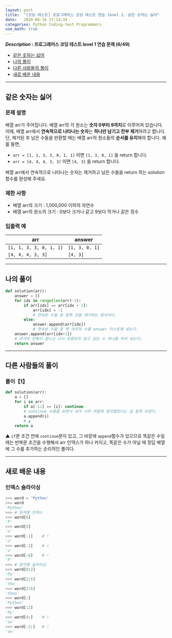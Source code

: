 ```yaml
---
layout: post
title:  "[코딩 테스트] 프로그래머스 코딩 테스트 연습 level 1. 같은 숫자는 싫어"
date:   2020-06-16 17:14:34 
categories: Python Coding-test Programmers
use_math: true
---
```


**_Description_ : 프로그래머스 코딩 테스트 level 1 연습 문제 (6/49)**

* [같은 숫자는 싫어](#problem-description)
* [나의 풀이](#my-solution)
* [다른 사람들의 풀이](#problem-solution)
* [새로 배운 내용](#deep)

***

## 같은 숫자는 싫어 <a id="problem-description"></a>

### 문제 설명
배열 arr가 주어집니다. 배열 arr의 각 원소는 **숫자 0부터 9까지**로 이루어져 있습니다. 이때, 배열 arr에서 **연속적으로 나타나는 숫자**는 **하나만 남기고 전부 제거**하려고 합니다. 단, 제거된 후 남은 수들을 반환할 때는 배열 arr의 원소들의 **순서를 유지**해야 합니다. 예를 들면,

-   `arr = [1, 1, 3, 3, 0, 1, 1]` 이면 `[1, 3, 0, 1]` 을 return 합니다.
-   `arr = [4, 4, 4, 3, 3]` 이면 `[4, 3]` 을 return 합니다.

배열 arr에서 연속적으로 나타나는 숫자는 제거하고 남은 수들을 return 하는 solution 함수를 완성해 주세요.

### 제한 사항
-   배열 arr의 크기 : 1,000,000 이하의 자연수
-   배열 arr의 원소의 크기 : 0보다 크거나 같고 9보다 작거나 같은 정수

### 입출력 예

| arr | answer |
| --- | ------ |
| `[1, 1, 3, 3, 0, 1, 1]` | `[1, 3, 0, 1]` |
| `[4, 4, 4, 3, 3]` | `[4, 3]` |

***
## 나의 풀이 <a id="my-solution"></a>

```python
def solution(arr):
	answer = []
	for idx in range(len(arr)-1):
		if arr[idx] == arr[idx + 1]:
			arr[idx] = -1
			# 연속된 수들 중 앞쪽 것을 제거하는 방식이다.
		else:
			answer.append(arr[idx])
			# 연속된 수들 중 맨 마지막 수를 answer 리스트에 넣는다.
	answer.append(arr[idx+1])
	# 마지막 반복이 끝나고 나서 포함되지 않고 남은 수 하나를 마저 넣는다.
	return answer
```

***

## 다른 사람들의 풀이 <a id='problem-solution'></a>

### 풀이【1】
```python
def solution(arr):
    a = []
    for i in arr:
        if a[-1:] == [i]: continue
        # continue 사용을 보면서 내가 너무 어렵게 생각했었다는 걸 알게 되었다. 
        a.append(i)
        # ▲
    return a
```

▲ `if`문 조건 안에 `continue`문이 있고, 그 바깥에 `append`함수가 있으므로 똑같은 수일 때는 반복문 조건을 수행해서 arr 인덱스가 하나 커지고, 똑같은 수가 아닐 때 정답 배열에 그 수를 추가하는 순리적인 풀이다.

***

## 새로 배운 내용 <a id='deep' ></a>

### 인덱스 슬라이싱
 
```python 
>>> word = 'Python'
>>> word
'Python'
>>> # 문자열 인덱스
>>> word[0]
'P'
>>> word[5]
'n'
>>> word[-1]	# !
'n'
>>> word[-2]	# !
'o'
>>> word[-6]	# !
'P'
>>> # 문자열 슬라이싱
>>> word[0:2]
'Py'
>>> word[2:5]
'tho'
>>> word[2:6]
'thon'
>>> word[:]
'Python'
>>> word[:2]
'Py'
>>> word[4:]	# !
'on'
>>> word[-2:]	# !
'on'
```
<!--stackedit_data:
eyJoaXN0b3J5IjpbODE3ODc0ODUwLC0xNTU1MTU2MzQ3LDE1NT
A2ODQ3ODEsMTc4NTE2NjIzOF19
-->